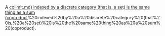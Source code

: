 A [colimit.md) indexed by a discrete category (that is, a set) is the same thing as a sum (coproduct](colimit.md)%20indexed%20by%20a%20discrete%20category%20(that%20is,%20a%20set)%20is%20the%20same%20thing%20as%20a%20sum%20(coproduct).